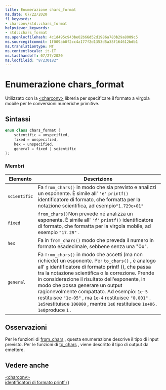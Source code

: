 ```yaml
---
title: Enumerazione chars_format
ms.date: 07/22/2020
f1_keywords:
- charconv/std::chars_format
helpviewer_keywords:
- std::chars_format
ms.openlocfilehash: 4c1d495c943be02b66d52d1986a783b29a8009c5
ms.sourcegitcommit: 1f009ab0f2cc4a177f2d1353d5a38f164612bdb1
ms.translationtype: MT
ms.contentlocale: it-IT
ms.lasthandoff: 07/27/2020
ms.locfileid: "87230182"
---
```

# <a name="chars_format-enum"></a>Enumerazione chars_format

Utilizzato con la [\<charconv>](charconv.md) libreria per specificare il formato a virgola mobile per le conversioni numeriche primitive.

## <a name="syntax"></a>Sintassi

```cpp
enum class chars_format {
    scientific = unspecified,
    fixed = unspecified,
    hex = unspecified,
    general = fixed | scientific
};
```

### <a name="members"></a>Membri

|Elemento|Descrizione|
|-|-|
| `scientific` | Fa `from_chars()` in modo che sia previsto e analizzi un esponente. È simile all' `'e'` `printf()` identificatore di formato, che formatta per la notazione scientifica, ad esempio`"1.729e+01"` |
| `fixed` | `from_chars()`Non prevede né analizza un esponente. È simile all' `'f'` `printf()` identificatore di formato, che formatta per la virgola mobile, ad esempio `"17.29"` .|
| `hex` | Fa in `from_chars()` modo che preveda il numero in formato esadecimale, sebbene senza una "0x". |
| `general` | Fa `from_chars()` in modo che accetti (ma non richiede) un esponente. Per `to_chars()` , è analogo all' `g` identificatore di formato printf (), che passa tra la notazione scientifica o la correzione. Prende in considerazione il risultato dell'esponente, in modo che possa generare un output ragionevolmente compattato. Ad esempio: `1e-5` restituisce `"1e-05"` , ma `1e-4` restituisce `"0.001"` . `1e5`restituisce `100000` , mentre `1e6` restituisce `1e+06` . `1e0`produce `1` .|

## <a name="remarks"></a>Osservazioni

Per le funzioni di [from_chars](charconv-functions.md#from_chars) , questa enumerazione descrive il tipo di input previsto.
Per le funzioni di [to_chars](charconv-functions.md#to_chars) , viene descritto il tipo di output da emettere.

## <a name="see-also"></a>Vedere anche

[\<charconv>](../standard-library/charconv.md)  
[identificatori di formato printf ()](..\c-runtime-library\format-specification-syntax-printf-and-wprintf-functions.md)
